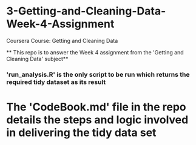 # 3-Getting-and-Cleaning-Data-Week-4-Assignment
Coursera Course: Getting and Cleaning Data

** This repo is to answer the Week 4 assignment from the 'Getting and Cleaning Data' subject**


### 'run_analysis.R' is the only script to be run which returns the required tidy dataset as its result

# The 'CodeBook.md' file in the repo details the steps and logic involved in delivering the tidy data set





